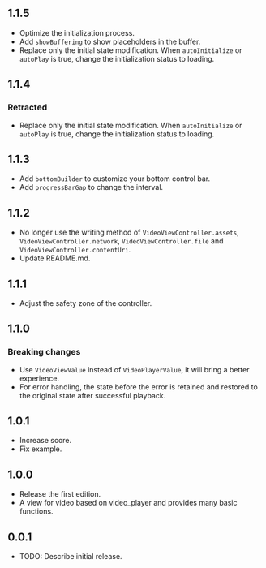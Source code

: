 ## 1.1.5

* Optimize the initialization process.
* Add `showBuffering` to show placeholders in the buffer.
* Replace only the initial state modification. When `autoInitialize` or `autoPlay` is true, change the initialization status to loading.

## 1.1.4

### Retracted

* Replace only the initial state modification. When `autoInitialize` or `autoPlay` is true, change the initialization status to loading.

## 1.1.3

* Add `bottomBuilder` to customize your bottom control bar.
* Add `progressBarGap` to change the interval.

## 1.1.2

* No longer use the writing method of `VideoViewController.assets`, `VideoViewController.network`, `VideoViewController.file` and `VideoViewController.contentUri`.
* Update README.md.

## 1.1.1

* Adjust the safety zone of the controller.

## 1.1.0

### Breaking changes

* Use `VideoViewValue` instead of `VideoPlayerValue`, it will bring a better experience.
* For error handling, the state before the error is retained and restored to the original state after successful playback.

## 1.0.1

* Increase score.
* Fix example.

## 1.0.0

* Release the first edition.
* A view for video based on video_player and provides many basic functions.

## 0.0.1

* TODO: Describe initial release.
